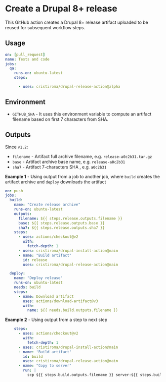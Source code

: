 # Create a Drupal 8+ release

This GitHub action creates a Drupal 8+ release artifact uploaded to be reused for subsequent workflow steps.

## Usage


```yml
on: [pull_request]
name: Tests and code
jobs:
  qa:
    runs-on: ubuntu-latest
    steps:

      - uses: cristiroma/drupal-release-action@alpha
```

## Environment

- `GITHUB_SHA` - It uses this environment variable to compute an artifact filename based on first 7 characters from SHA.

## Outputs

Since `v1.2`:

- `filename` - Artifact full archive filename, e.g. `release-a0c2b31.tar.gz`
- `base` - Artifact archive base name, e.g. `release-a0c2b31`
- `sha7` - Artifact 7-characters SHA , e.g. `a0c2b31`

**Example 1** - Using output from a job to another job, where `build` creates the artifact archive and `deploy` downloads the artifact

```yml
on: push
jobs:
  build:
    name: "Create release archive"
    runs-on: ubuntu-latest
    outputs:
      filename: ${{ steps.release.outputs.filename }}
      base: ${{ steps.release.outputs.base }}
      sha7: ${{ steps.release.outputs.sha7 }}
    steps:
      - uses: actions/checkout@v2
        with:
          fetch-depth: 1
      - uses: cristiroma/drupal-install-action@main
      - name: "Build artifact"
        id: release
        uses: cristiroma/drupal-release-action@main

  deploy:
    name: "Deploy release"
    runs-on: ubuntu-latest
    needs: build
    steps:
      - name: Download artifact
        uses: actions/download-artifact@v3
        with:
          name: ${{ needs.build.outputs.filename }}
```

**Example 2** - Using output from a step to next step

```yml
    steps:
      - uses: actions/checkout@v2
        with:
          fetch-depth: 1
      - uses: cristiroma/drupal-install-action@main
      - name: 'Build artifact'
        id: build
        uses: cristiroma/drupal-release-action@main
      - name: "Copy to server"
        run: |
          scp ${{ steps.build.outputs.filename }} server:${{ steps.build.outputs.filename }}
```
